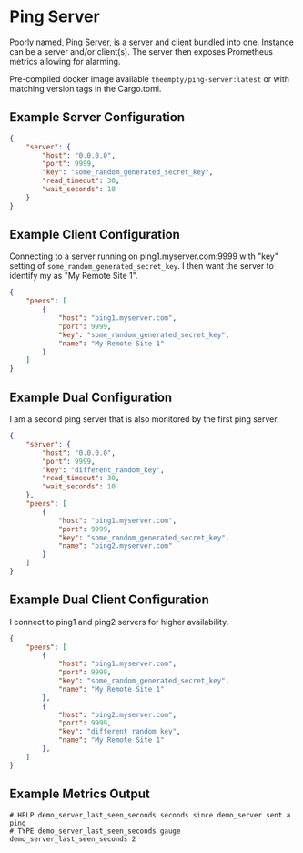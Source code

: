 # Ping Server
Poorly named, Ping Server, is a server and client bundled into one.
Instance can be a server and/or client(s).
The server then exposes Prometheus metrics allowing for alarming.

Pre-compiled docker image available `theempty/ping-server:latest` or with matching version tags in the Cargo.toml.

## Example Server Configuration

```json
{
    "server": {
        "host": "0.0.0.0",
        "port": 9999,
        "key": "some_random_generated_secret_key",
        "read_timeout": 30,
        "wait_seconds": 10
    }
}
```

## Example Client Configuration

Connecting to a server running on ping1.myserver.com:9999 with "key" setting of `some_random_generated_secret_key`.
I then want the server to identify my as "My Remote Site 1".

```json
{
    "peers": [
        {
            "host": "ping1.myserver.com",
            "port": 9999,
            "key": "some_random_generated_secret_key",
            "name": "My Remote Site 1"
        }
    ]
}
```

## Example Dual Configuration

I am a second ping server that is also monitored by the first ping server.

```json
{
    "server": {
        "host": "0.0.0.0",
        "port": 9999,
        "key": "different_random_key",
        "read_timeout": 30,
        "wait_seconds": 10
    },
    "peers": [
        {
            "host": "ping1.myserver.com",
            "port": 9999,
            "key": "some_random_generated_secret_key",
            "name": "ping2.myserver.com"
        }
    ]
}
```

## Example Dual Client Configuration

I connect to ping1 and ping2 servers for higher availability.

```json
{
    "peers": [
        {
            "host": "ping1.myserver.com",
            "port": 9999,
            "key": "some_random_generated_secret_key",
            "name": "My Remote Site 1"
        },
        {
            "host": "ping2.myserver.com",
            "port": 9999,
            "key": "different_random_key",
            "name": "My Remote Site 1"
        },
    ]
}
```

## Example Metrics Output

```
# HELP demo_server_last_seen_seconds seconds since demo_server sent a ping
# TYPE demo_server_last_seen_seconds gauge
demo_server_last_seen_seconds 2
```

